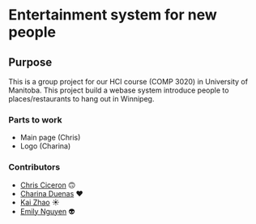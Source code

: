 # **Entertainment system for new people**
## Purpose
This is a group project for our HCI course (COMP 3020) in University of Manitoba. This project build a webase system introduce people to places/restaurants to hang out in Winnipeg.

### Parts to work
* Main page (Chris)
* Logo (Charina) 

### Contributors
* [Chris Ciceron](https://github.com/chrisciceron) 🙃
* [Charina Duenas](https://github.com/pandorasjuicebox) ♥️
* [Kai Zhao](https://github.com/TwoThreeTree) ☀️
* [Emily Nguyen](https://github.com/emily0906) 👽
